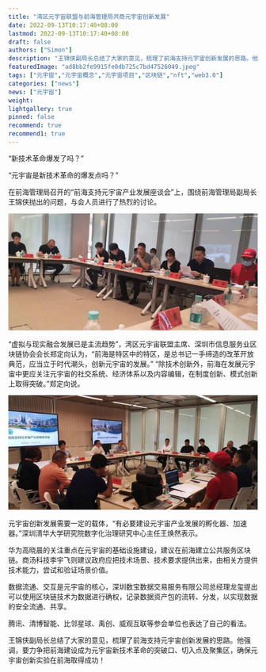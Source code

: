 ```yaml
---
title: "湾区元宇宙联盟与前海管理局共商元宇宙创新发展"
date: 2022-09-13T10:17:40+08:00
lastmod: 2022-09-13T10:17:40+08:00
draft: false
authors: ["Simon"]
description: "王锦侠副局长总结了大家的意见，梳理了前海支持元宇宙创新发展的思路。他强调，要力争把前海建设成为元宇宙新技术革命的突破口、切入点及聚集区，确保元宇宙创新实验在前海取得成功！"
featuredImage: "ad8bb2fe9915fe0db725c7bd47526049.jpeg"
tags: ["元宇宙","元宇宙概念","元宇宙项目","区块链","nft","web3.0"]
categories: ["news"]
news: ["元宇宙"]
weight: 
lightgallery: true
pinned: false
recommend: true
recommend1: true
---
```


“新技术革命爆发了吗？”

“元宇宙是新技术革命的爆发点吗？”

在前海管理局召开的“前海支持元宇宙产业发展座谈会”上，围绕前海管理局副局长王锦侠抛出的问题，与会人员进行了热烈的讨论。

![配图](0220913121921.png)


“虚拟与现实融合发展已是主流趋势”，湾区元宇宙联盟主席、深圳市信息服务业区块链协会会长郑定向认为，“前海是特区中的特区，是总书记一手缔造的改革开放典范，应当立于时代潮头，创新元宇宙的发展。” “除技术创新外，前海在发展元宇宙中更应关注元宇宙的社交系统、经济体系以及内容编辑，在制度创新、模式创新上取得突破。”郑定向说。

![配图](20220913121907.png)


元宇宙创新发展需要一定的载体，“有必要建设元宇宙产业发展的孵化器、加速器。”深圳清华大学研究院数字化治理研究中心主任王焕然表示。

华为高晓晨的关注重点在元宇宙的基础设施建设，建议在前海建立公共服务区块链。商汤科技李宇飞则建议政府应把技术场景、技术要求提供出来，由相关方提供技术能力，尝试和验证场景价值。

数据流通、交互是元宇宙的核心，深圳数宝数据交易服务有限公司总经理龙玺提出可以使用区块链技术为数据进行确权，记录数据资产包的流转、分发，以实现数据的安全流通、共享。

腾讯、清博智能、比邻星球、禹创、威观互联等参会单位也表达了自己的看法。

王锦侠副局长总结了大家的意见，梳理了前海支持元宇宙创新发展的思路。他强调，要力争把前海建设成为元宇宙新技术革命的突破口、切入点及聚集区，确保元宇宙创新实验在前海取得成功！